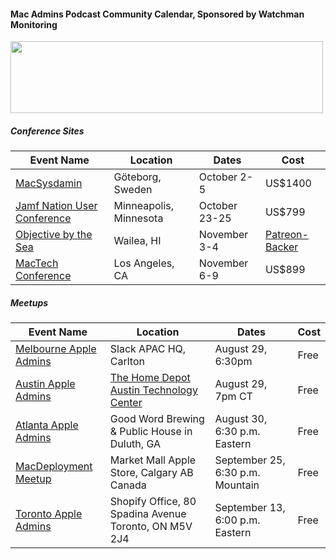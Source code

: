 #### Mac Admins Podcast Community Calendar, Sponsored by Watchman Monitoring

[<img src="https://podcast.macadmins.org/wp-content/uploads/2017/06/Watchman-Monitoring-logo-blue.png" alt="" width="500" height="115" />](https://www.watchmanmonitoring.com)
 
##### Conference Sites

| Event Name | Location | Dates | Cost |
|------------|----------|-------|------|
| [MacSysdamin](https://macsysadmin.se) | Göteborg, Sweden | October 2-5 | US$1400 |
| [Jamf Nation User Conference](https://www.jamf.com/events/jamf-nation-user-conference/2018/) | Minneapolis, Minnesota | October 23-25 | US$799 |
| [Objective by the Sea](https://objectivebythesea.com) | Wailea, HI | November 3-4 | [Patreon-Backer](https://objectivebythesea.com/attending.html) |
| [MacTech Conference](https://conference.mactech.com) | Los Angeles, CA | November 6-9 | US$899 |

##### Meetups

| Event Name | Location | Dates | Cost |
|------------|----------|-------|------|
| [Melbourne Apple Admins](https://melbourneappleadmins.org.au) | Slack APAC HQ, Carlton | August 29, 6:30pm | Free |
| [Austin Apple Admins](https://www.eventbrite.com/e/august-meetup-at-the-home-depot-austin-technology-center-registration-49134731304) | [The Home Depot Austin Technology Center](https://goo.gl/maps/7p6rqKScv4x) | August 29, 7pm CT | Free |
| [Atlanta Apple Admins](https://www.meetup.com/Atlanta-Apple-Admins/events/253589951/) | Good Word Brewing & Public House in Duluth, GA | August 30, 6:30 p.m. Eastern | Free |
| [MacDeployment Meetup](http://macdeployment.ca) | Market Mall Apple Store, Calgary AB Canada | September 25, 6:30 p.m. Mountain | Free |
| [Toronto Apple Admins](https://www.eventbrite.com/e/toronto-macadmins-meet-up-tickets-49558094595) | Shopify Office, 80 Spadina Avenue Toronto, ON M5V 2J4 | September 13, 6:00 p.m. Eastern | Free |
